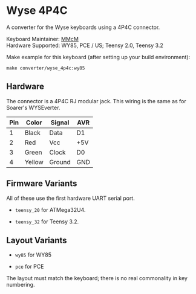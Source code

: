 # Wyse 4P4C

A converter for the Wyse keyboards using a 4P4C connector.

Keyboard Maintainer: [MMcM](https://github.com/MMcM)  
Hardware Supported: WY85, PCE / US; Teensy 2.0, Teensy 3.2

Make example for this keyboard (after setting up your build environment):

    make converter/wyse_4p4c:wy85

## Hardware

The connector is a 4P4C RJ modular jack. This wiring is the same as for Soarer's WYSEverter.

| Pin | Color  | Signal | AVR |
|-----|--------|--------|-----|
|   1 | Black  | Data   | D1  |
|   2 | Red    | Vcc    | +5V |
|   3 | Green  | Clock  | D0  |
|   4 | Yellow | Ground | GND |

## Firmware Variants

All of these use the first hardware UART serial port.

* `teensy_20` for ATMega32U4.

* `teensy_32` for Teensy 3.2.

## Layout Variants

* `wy85` for WY85

* `pce` for PCE

The layout must match the keyboard; there is no real commonality in key numbering.
